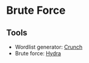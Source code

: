 # Brute Force

## Tools
- Wordlist generator: [Crunch](../Tools/crunch.md)
- Brute force: [Hydra](../Tools/hydra.md)
